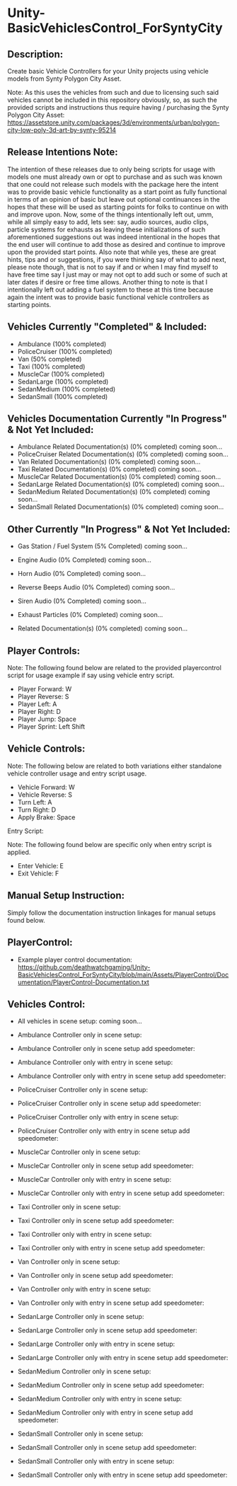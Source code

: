 # Unity-BasicVehiclesControl_ForSyntyCity

Description:
------------


Create basic Vehicle Controllers for your Unity projects using vehicle models
from Synty Polygon City Asset.

 Note: As this uses the vehicles from such and due to licensing such said vehicles cannot be included in this repository obviously, so, as such the provided scripts and instructions thus require having / purchasing the Synty Polygon City Asset: https://assetstore.unity.com/packages/3d/environments/urban/polygon-city-low-poly-3d-art-by-synty-95214


Release Intentions Note:
------------------------

The intention of these releases due to only being scripts for usage with models one must already own or opt to purchase and as such was known that one could not release such models with the package here the intent was to provide basic vehicle functionality as a start point as fully functional in terms of an opinion of basic but leave out optional continuances in the hopes that these will be used as starting points for folks to continue on with and improve upon. Now, some of the things intentionally left out, umm, while all simply easy to add, lets see: say, audio sources, audio clips, particle systems for exhausts as leaving these initializations of such aforementioned suggestions out was indeed intentional in the hopes that the end user will continue to add those as desired and continue to improve upon the provided start points. Also note that while yes, these are great hints, tips and or suggestions, if you were thinking say of what to add next, please note though, that is not to say if and or when I may find myself to have free time say I just may or may not opt to add such or some of such at later dates if desire or free time allows. Another thing to note is that I intentionally left out adding a fuel system to these at this time because again the intent was to provide basic functional vehicle controllers as starting points. 


Vehicles Currently "Completed" & Included:
------------------------------------------

* Ambulance (100% completed)
* PoliceCruiser (100% completed)
* Van (50% completed)
* Taxi (100% completed)
* MuscleCar (100% completed)
* SedanLarge (100% completed)
* SedanMedium (100% completed)
* SedanSmall (100% completed)

 
Vehicles Documentation Currently "In Progress" & Not Yet Included:
-------------------------------------------------------------------


* Ambulance Related Documentation(s) (0% completed) coming soon...
* PoliceCruiser Related Documentation(s) (0% completed) coming soon...
* Van Related Documentation(s) (0% completed) coming soon...
* Taxi Related Documentation(s) (0% completed) coming soon...
* MuscleCar Related Documentation(s) (0% completed) coming soon...
* SedanLarge Related Documentation(s) (0% completed) coming soon...
* SedanMedium Related Documentation(s) (0% completed) coming soon...
* SedanSmall Related Documentation(s) (0% completed) coming soon...


Other Currently "In Progress" & Not Yet Included:
--------------------------------------------------


* Gas Station / Fuel System (5% Completed) coming soon...
* Engine Audio (0% Completed) coming soon...
* Horn Audio (0% Completed) coming soon...
* Reverse Beeps Audio (0% Completed) coming soon...
* Siren Audio (0% Completed) coming soon...
* Exhaust Particles (0% Completed) coming soon...

* Related Documentation(s) (0% completed) coming soon...



Player Controls: 
----------------


  Note: The following found below are related to the provided playercontrol script for usage example if say using vehicle entry script.


* Player Forward:   W
* Player Reverse:   S
* Player Left:      A
* Player Right:     D
* Player Jump:      Space
* Player Sprint:    Left Shift


Vehicle Controls: 
-----------------


  Note: The following below are related to both variations either standalone vehicle controller usage and entry script usage.


* Vehicle Forward:  W
* Vehicle Reverse:  S
* Turn Left:        A
* Turn Right:       D
* Apply Brake:      Space


Entry Script: 


  Note: The following found below are specific only when entry script is applied.


* Enter Vehicle:    E
* Exit Vehicle:     F

Manual Setup Instruction:
-------------------------

Simply follow the documentation instruction linkages for manual setups found below.


PlayerControl:
--------------

* Example player control documentation: https://github.com/deathwatchgaming/Unity-BasicVehiclesControl_ForSyntyCity/blob/main/Assets/PlayerControl/Documentation/PlayerControl-Documentation.txt


Vehicles Control:
-----------------


* All vehicles in scene setup: coming soon...

* Ambulance Controller only in scene setup:

* Ambulance Controller only in scene setup add speedometer:

* Ambulance Controller only with entry in scene setup:

* Ambulance Controller only with entry in scene setup add speedometer:

* PoliceCruiser Controller only in scene setup:

* PoliceCruiser Controller only in scene setup add speedometer:

* PoliceCruiser Controller only with entry in scene setup:

* PoliceCruiser Controller only with entry in scene setup add speedometer:

* MuscleCar Controller only in scene setup:

* MuscleCar Controller only in scene setup add speedometer:

* MuscleCar Controller only with entry in scene setup:

* MuscleCar Controller only with entry in scene setup add speedometer:

* Taxi Controller only in scene setup:

* Taxi Controller only in scene setup add speedometer:

* Taxi Controller only with entry in scene setup:

* Taxi Controller only with entry in scene setup add speedometer:

* Van Controller only in scene setup:

* Van Controller only in scene setup add speedometer:

* Van Controller only with entry in scene setup:

* Van Controller only with entry in scene setup add speedometer:

* SedanLarge Controller only in scene setup:

* SedanLarge Controller only in scene setup add speedometer:

* SedanLarge Controller only with entry in scene setup:

* SedanLarge Controller only with entry in scene setup add speedometer:

* SedanMedium Controller only in scene setup:

* SedanMedium Controller only in scene setup add speedometer:

* SedanMedium Controller only with entry in scene setup:

* SedanMedium Controller only with entry in scene setup add speedometer:

* SedanSmall Controller only in scene setup:

* SedanSmall Controller only in scene setup add speedometer:

* SedanSmall Controller only with entry in scene setup:

* SedanSmall Controller only with entry in scene setup add speedometer:

